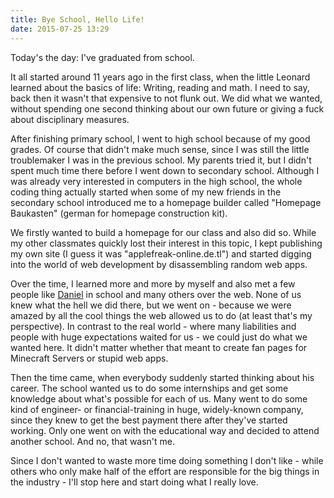 ```yaml
---
title: Bye School, Hello Life!
date: 2015-07-25 13:29
---
```


Today's the day: I've graduated from school.

It all started around 11 years ago in the first class, when the little Leonard learned about the basics of life: Writing, reading and math. I need to say, back then it wasn't that expensive to not flunk out. We did what we wanted, without spending one second thinking about our own future or giving a fuck about disciplinary measures.

After finishing primary school, I went to high school because of my good grades. Of course that didn't make much sense, since I was still the little troublemaker I was in the previous school. My parents tried it, but I didn't spent much time there before I went down to secondary school. Although I was already very interested in computers in the high school, the whole coding thing actually started when some of my new friends in the secondary school introduced me to a homepage builder called "Homepage Baukasten" (german for homepage construction kit).

We firstly wanted to build a homepage for our class and also did so. While my other classmates quickly lost their interest in this topic, I kept publishing my own site (I guess it was "applefreak-online.de.tl") and started digging into the world of web development by disassembling random web apps.

Over the time, I learned more and more by myself and also met a few people like [Daniel][1] in school and many others over the web. None of us knew what the hell we did there, but we went on - because we were amazed by all the cool things the web allowed us to do (at least that's my perspective). In contrast to the real world - where many liabilities and people with huge expectations waited for us - we could just do what we wanted here. It didn't matter whether that meant to create fan pages for Minecraft Servers or stupid web apps.

Then the time came, when everybody suddenly started thinking about his career. The school wanted us to do some internships and get some knowledge about what's possible for each of us. Many went to do some kind of engineer- or financial-training in huge, widely-known company, since they knew to get the best payment there after they've started working. Only one went on with the educational way and decided to attend another school. And no, that wasn't me.

Since I don't wanted to waste more time doing something I don't like - while others who only make half of the effort are responsible for the big things in the industry - I'll stop here and start doing what I really love.

[1]: http://ombadesign.de
